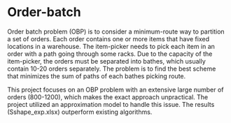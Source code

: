 # Order-batch

Order batch problem (OBP) is to consider a minimum-route way to partition a set of orders. 
Each order contains one or more items that have fixed locations in a warehouse. The item-picker 
needs to pick each item in an order with a path going through some racks. Due to the capacity of 
the item-picker, the orders must be separated into bathes, which usually contain 10-20 orders separately. 
The problem is to find the best scheme that minimizes the sum of paths of each bathes picking route.

This project focuses on an OBP problem with an extensive large number of orders (800-1200), which makes the exact approach unpractical.
The project utilized an approximation model to handle this issue. The results (Sshape_exp.xlsx) outperform existing algorithms.
